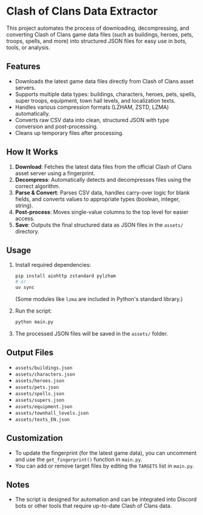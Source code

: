# Clash of Clans Data Extractor

This project automates the process of downloading, decompressing, and converting Clash of Clans game data files (such as buildings, heroes, pets, troops, spells, and more) into structured JSON files for easy use in bots, tools, or analysis.

## Features

- Downloads the latest game data files directly from Clash of Clans asset servers.
- Supports multiple data types: buildings, characters, heroes, pets, spells, super troops, equipment, town hall levels, and localization texts.
- Handles various compression formats (LZHAM, ZSTD, LZMA) automatically.
- Converts raw CSV data into clean, structured JSON with type conversion and post-processing.
- Cleans up temporary files after processing.

## How It Works

1. **Download**: Fetches the latest data files from the official Clash of Clans asset server using a fingerprint.
2. **Decompress**: Automatically detects and decompresses files using the correct algorithm.
3. **Parse & Convert**: Parses CSV data, handles carry-over logic for blank fields, and converts values to appropriate types (boolean, integer, string).
4. **Post-process**: Moves single-value columns to the top level for easier access.
5. **Save**: Outputs the final structured data as JSON files in the `assets/` directory.

## Usage

1. Install required dependencies:
	```bash
	pip install aiohttp zstandard pylzham
    # or
    uv sync
	```
	(Some modules like `lzma` are included in Python's standard library.)

2. Run the script:
	```bash
	python main.py
	```

3. The processed JSON files will be saved in the `assets/` folder.

## Output Files

- `assets/buildings.json`
- `assets/characters.json`
- `assets/heroes.json`
- `assets/pets.json`
- `assets/spells.json`
- `assets/supers.json`
- `assets/equipment.json`
- `assets/townhall_levels.json`
- `assets/texts_EN.json`

## Customization

- To update the fingerprint (for the latest game data), you can uncomment and use the `get_fingerprint()` function in `main.py`.
- You can add or remove target files by editing the `TARGETS` list in `main.py`.

## Notes

- The script is designed for automation and can be integrated into Discord bots or other tools that require up-to-date Clash of Clans data.